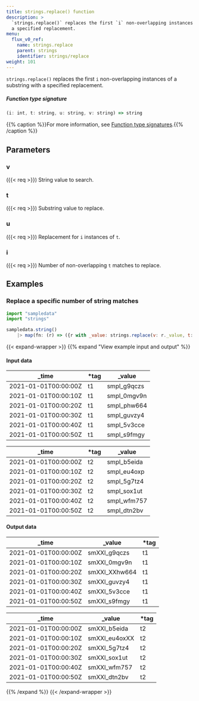```yaml
---
title: strings.replace() function
description: >
  `strings.replace()` replaces the first `i` non-overlapping instances of a substring with
  a specified replacement.
menu:
  flux_v0_ref:
    name: strings.replace
    parent: strings
    identifier: strings/replace
weight: 101
---
```


<!------------------------------------------------------------------------------

IMPORTANT: This page was generated from comments in the Flux source code. Any
edits made directly to this page will be overwritten the next time the
documentation is generated. 

To make updates to this documentation, update the function comments above the
function definition in the Flux source code:

https://github.com/influxdata/flux/blob/master/stdlib/strings/strings.flux#L651-L651

Contributing to Flux: https://github.com/influxdata/flux#contributing
Fluxdoc syntax: https://github.com/influxdata/flux/blob/master/docs/fluxdoc.md

------------------------------------------------------------------------------->

`strings.replace()` replaces the first `i` non-overlapping instances of a substring with
a specified replacement.



##### Function type signature

```js
(i: int, t: string, u: string, v: string) => string
```

{{% caption %}}For more information, see [Function type signatures](/flux/v0/function-type-signatures/).{{% /caption %}}

## Parameters

### v
({{< req >}})
String value to search.



### t
({{< req >}})
Substring value to replace.



### u
({{< req >}})
Replacement for `i` instances of `t`.



### i
({{< req >}})
Number of non-overlapping `t` matches to replace.




## Examples

### Replace a specific number of string matches

```js
import "sampledata"
import "strings"

sampledata.string()
    |> map(fn: (r) => ({r with _value: strings.replace(v: r._value, t: "p", u: "XX", i: 2)}))

```

{{< expand-wrapper >}}
{{% expand "View example input and output" %}}

#### Input data

| _time                | *tag | _value      |
| -------------------- | ---- | ----------- |
| 2021-01-01T00:00:00Z | t1   | smpl_g9qczs |
| 2021-01-01T00:00:10Z | t1   | smpl_0mgv9n |
| 2021-01-01T00:00:20Z | t1   | smpl_phw664 |
| 2021-01-01T00:00:30Z | t1   | smpl_guvzy4 |
| 2021-01-01T00:00:40Z | t1   | smpl_5v3cce |
| 2021-01-01T00:00:50Z | t1   | smpl_s9fmgy |

| _time                | *tag | _value      |
| -------------------- | ---- | ----------- |
| 2021-01-01T00:00:00Z | t2   | smpl_b5eida |
| 2021-01-01T00:00:10Z | t2   | smpl_eu4oxp |
| 2021-01-01T00:00:20Z | t2   | smpl_5g7tz4 |
| 2021-01-01T00:00:30Z | t2   | smpl_sox1ut |
| 2021-01-01T00:00:40Z | t2   | smpl_wfm757 |
| 2021-01-01T00:00:50Z | t2   | smpl_dtn2bv |


#### Output data

| _time                | _value        | *tag |
| -------------------- | ------------- | ---- |
| 2021-01-01T00:00:00Z | smXXl_g9qczs  | t1   |
| 2021-01-01T00:00:10Z | smXXl_0mgv9n  | t1   |
| 2021-01-01T00:00:20Z | smXXl_XXhw664 | t1   |
| 2021-01-01T00:00:30Z | smXXl_guvzy4  | t1   |
| 2021-01-01T00:00:40Z | smXXl_5v3cce  | t1   |
| 2021-01-01T00:00:50Z | smXXl_s9fmgy  | t1   |

| _time                | _value        | *tag |
| -------------------- | ------------- | ---- |
| 2021-01-01T00:00:00Z | smXXl_b5eida  | t2   |
| 2021-01-01T00:00:10Z | smXXl_eu4oxXX | t2   |
| 2021-01-01T00:00:20Z | smXXl_5g7tz4  | t2   |
| 2021-01-01T00:00:30Z | smXXl_sox1ut  | t2   |
| 2021-01-01T00:00:40Z | smXXl_wfm757  | t2   |
| 2021-01-01T00:00:50Z | smXXl_dtn2bv  | t2   |

{{% /expand %}}
{{< /expand-wrapper >}}
